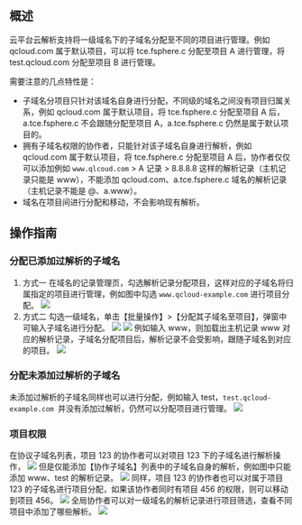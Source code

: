 ## 概述
云平台云解析支持将一级域名下的子域名分配至不同的项目进行管理。例如 qcloud.com 属于默认项目，可以将 tce.fsphere.c 分配至项目 A 进行管理，将 test.qcloud.com 分配至项目 B 进行管理。

需要注意的几点特性是：
- 子域名分项目只针对该域名自身进行分配，不同级的域名之间没有项目归属关系，例如 qcloud.com 属于默认项目，将 tce.fsphere.c 分配至项目 A 后，a.tce.fsphere.c 不会跟随分配至项目 A，a.tce.fsphere.c 仍然是属于默认项目的。
- 拥有子域名权限的协作者，只能针对该子域名自身进行解析，例如 qcloud.com 属于默认项目，将 tce.fsphere.c 分配至项目 A 后，协作者仅仅可以添加例如 `www.qlcoud.com` > A 记录 > 8.8.8.8 这样的解析记录（主机记录只能是 www），不能添加 qcloud.com、a.tce.fsphere.c 域名的解析记录（主机记录不能是 @、a.www）。
- 域名在项目间进行分配和移动，不会影响现有解析。

## 操作指南
### 分配已添加过解析的子域名
1. 方式一
在域名的记录管理页，勾选解析记录分配项目，这样对应的子域名将归属指定的项目进行管理，例如图中勾选 `www.qcloud-example.com` 进行项目分配。
![](https://mc.qcloudimg.com/static/img/60ca6fd590a8c607bfd47df84a362270/image.png)
2. 方式二
勾选一级域名，单击【批量操作】>【分配其子域名至项目】，弹窗中可输入子域名进行分配。
![](https://mc.qcloudimg.com/static/img/73e344ba533817ca84623d23158dc359/image.png)
![](https://mc.qcloudimg.com/static/img/8dc6737c5e6508cf161d19f2776b1f59/image.png)
例如输入 www，则加载出主机记录 www 对应的解析记录，子域名分配项目后，解析记录不会受影响，跟随子域名到对应的项目。
![](https://mc.qcloudimg.com/static/img/3ec9f9375d56f8e73241c697b4efcb48/image.png)
### 分配未添加过解析的子域名
未添加过解析的子域名同样也可以进行分配，例如输入 test，`test.qcloud-example.com `并没有添加过解析，仍然可以分配项目进行管理。
![](https://mc.qcloudimg.com/static/img/a5f791477e5bd07ef4be8ce80f80bfb8/image.png)
### 项目权限
在协议子域名列表，项目 123 的协作者可以对项目 123 下的子域名进行解析操作，
![](https://mc.qcloudimg.com/static/img/da641d70cf664895938a8e0e302c4aab/image.png)
但是仅能添加【协作子域名】列表中的子域名自身的解析，例如图中只能添加 www、test 的解析记录。
![](https://mc.qcloudimg.com/static/img/2118da62aa76deeaf1d7b1d9ed395163/image.png)
同样，项目 123 的协作者也可以对属于项目 123 的子域名进行项目分配，如果该协作者同时有项目 456 的权限，则可以移动到项目 456。
![](https://mc.qcloudimg.com/static/img/7071d7046f4aefb376545d77d3cbe6bd/image.png)
全局协作者可以对一级域名的解析记录进行项目筛选，查看不同项目中添加了哪些解析。
![](https://mc.qcloudimg.com/static/img/cd42f9711c42ea0884873a6818aa1e69/image.png)